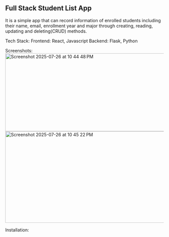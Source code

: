 ## Full Stack Student List App

It is a simple app that can record information of enrolled students including their name, email, enrollment year and major through creating, reading, updating and deleting(CRUD) methods.


Tech Stack:
Frontend: React, Javascript
Backend: Flask, Python

Screenshots:
<img width="724" height="248" alt="Screenshot 2025-07-26 at 10 44 48 PM" src="https://github.com/user-attachments/assets/521fb96f-eb1e-43b1-894e-87c690979259" />
<img width="1030" height="291" alt="Screenshot 2025-07-26 at 10 45 22 PM" src="https://github.com/user-attachments/assets/d07730dc-7eef-446f-a1cd-3d73725372e6" />

Installation:
